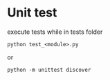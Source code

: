 # Unit test
execute tests while in tests folder

    python test_<module>.py

or 

    python -m unittest discover
    